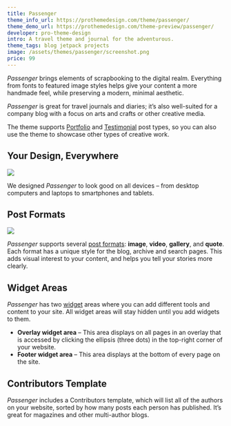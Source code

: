 ```yaml
---
title: Passenger
theme_info_url: https://prothemedesign.com/theme/passenger/
theme_demo_url: https://prothemedesign.com/theme-preview/passenger/
developer: pro-theme-design
intro: A travel theme and journal for the adventurous.
theme_tags: blog jetpack projects
image: /assets/themes/passenger/screenshot.png
price: 99
---
```


<em>Passenger </em>brings elements of scrapbooking to the digital realm. Everything from fonts to featured image styles helps give your content a more handmade feel, while preserving a modern, minimal aesthetic.

<em>Passenger</em> is great for travel journals and diaries; it’s also well-suited for a company blog with a focus on arts and crafts or other creative media.

The theme supports <a href="https://en.support.wordpress.com/portfolios/">Portfolio</a> and <a href="https://en.support.wordpress.com/testimonials/">Testimonial</a> post types, so you can also use the theme to showcase other types of creative work.

## Your Design, Everywhere

<img src="https://theme.files.wordpress.com/2016/02/passenger-photo.jpg?w=640&h=480" />

We designed <em>Passenger</em> to look good on all devices – from desktop computers and laptops to smartphones and tablets.

## Post Formats

<img src="https://theme.files.wordpress.com/2016/02/passenger-post-formats.png?w=640&h=777" />

<em>Passenger</em> supports several <a href="https://en.support.wordpress.com/posts/post-formats/">post formats</a>: <strong>image</strong>, <strong>video</strong>, <strong>gallery</strong>, and <strong>quote</strong>. Each format has a unique style for the blog, archive and search pages. This adds visual interest to your content, and helps you tell your stories more clearly.

## Widget Areas

<em>Passenger</em> has two <a href="https://en.support.wordpress.com/widgets/">widget</a> areas where you can add different tools and content to your site. All widget areas will stay hidden until you add widgets to them.

* <strong>Overlay widget area</strong> – This area displays on all pages in an overlay that is accessed by clicking the ellipsis (three dots) in the top-right corner of your website.
* <strong>Footer widget area</strong> – This area displays at the bottom of every page on the site.

## Contributors Template

<em>Passenger</em> includes a Contributors template, which will list all of the authors on your website, sorted by how many posts each person has published. It’s great for magazines and other multi-author blogs.
